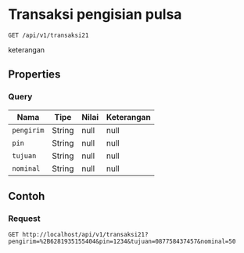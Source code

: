 # Transaksi pengisian pulsa
```http
GET /api/v1/transaksi21
```
keterangan
## Properties
### Query
Nama | Tipe | Nilai | Keterangan
--- | --- | --- | ---
<code>pengirim</code> | String | null | null
<code>pin</code> | String | null | null
<code>tujuan</code> | String | null | null
<code>nominal</code> | String | null | null
## Contoh
### Request
```http
GET http://localhost/api/v1/transaksi21?pengirim=%2B6281935155404&pin=1234&tujuan=087758437457&nominal=50


```
